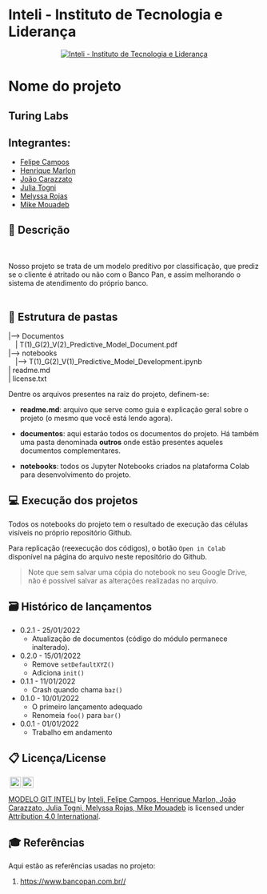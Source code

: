 # Inteli - Instituto de Tecnologia e Liderança 

<p align="center">
<a href= "https://www.inteli.edu.br/"><img src="https://www.inteli.edu.br/wp-content/uploads/2021/08/20172028/marca_1-2.png" alt="Inteli - Instituto de Tecnologia e Liderança" border="0"></a>
</p>

# Nome do projeto

## Turing Labs

## Integrantes: 
- <a href="https://www.linkedin.com/in/felipe-pereira-campos-250aa2231/">Felipe Campos</a>
- <a href="https://www.linkedin.com/in/henriquemarlon/">Henrique Marlon</a>
- <a href="https://www.linkedin.com/in/jo%C3%A3o-pedro-gon%C3%A7alves-carazzato-147120231/">João Carazzato</a>
- <a href="https://www.linkedin.com/in/julia-togni/">Julia Togni</a>
- <a href="https://www.linkedin.com/in/melyssa-rojas-221610204/">Melyssa Rojas</a>
- <a href="https://www.linkedin.com/in/mike-mouadeb-24b781224/">Mike Mouadeb</a> 

## 📝 Descrição

<br><br>
    Nosso projeto se trata de um modelo preditivo por classificação, que prediz se o cliente é atritado ou não com o Banco Pan, e assim melhorando o sistema de atendimento do próprio banco.
<br><br>

## 📁 Estrutura de pastas

|--> Documentos<br>
  &emsp;| T(1)_G(2)_V(2)_Predictive_Model_Document.pdf<br>
|--> notebooks<br>
  &emsp;|--> T(1)_G(2)_V(1)_Predictive_Model_Development.ipynb<br>
| readme.md<br>
| license.txt

Dentre os arquivos presentes na raiz do projeto, definem-se:

- <b>readme.md</b>: arquivo que serve como guia e explicação geral sobre o projeto (o mesmo que você está lendo agora).

- <b>documentos</b>: aqui estarão todos os documentos do projeto. Há também uma pasta denominada <b>outros</b> onde estão presentes aqueles documentos complementares.

- <b>notebooks</b>: todos os Jupyter Notebooks criados na plataforma Colab para desenvolvimento do projeto.

## 💻 Execução dos projetos

Todos os notebooks do projeto tem o resultado de execução das células visíveis no próprio repositório Github.

Para replicação (reexecução dos códigos), o botão `Open in Colab` disponível na página do arquivo neste repositório do Github.
> Note que sem salvar uma cópia do notebook no seu Google Drive, não é possível salvar as alterações realizadas no arquivo.

## 🗃 Histórico de lançamentos

* 0.2.1 - 25/01/2022
    * Atualização de documentos (código do módulo permanece inalterado).
* 0.2.0 - 15/01/2022
    * Remove `setDefaultXYZ()`
    * Adiciona `init()`
* 0.1.1 - 11/01/2022
    * Crash quando chama `baz()`
* 0.1.0 - 10/01/2022
    * O primeiro lançamento adequado
    * Renomeia `foo()` para `bar()`
* 0.0.1 - 01/01/2022
    * Trabalho em andamento

## 📋 Licença/License

<img style="height:22px!important;margin-left:3px;vertical-align:text-bottom;" src="https://mirrors.creativecommons.org/presskit/icons/cc.svg?ref=chooser-v1"><img style="height:22px!important;margin-left:3px;vertical-align:text-bottom;" src="https://mirrors.creativecommons.org/presskit/icons/by.svg?ref=chooser-v1"><p xmlns:cc="http://creativecommons.org/ns#" xmlns:dct="http://purl.org/dc/terms/"><a property="dct:title" rel="cc:attributionURL" href="https://github.com/Spidus/Teste_Final_1">MODELO GIT INTELI</a> by <a rel="cc:attributionURL dct:creator" property="cc:attributionName" href="https://www.yggbrasil.com.br/vr">Inteli, Felipe Campos, Henrique Marlon, João Carazzato, Julia Togni, Melyssa Rojas, Mike Mouadeb</a> is licensed under <a href="http://creativecommons.org/licenses/by/4.0/?ref=chooser-v1" target="_blank" rel="license noopener noreferrer" style="display:inline-block;">Attribution 4.0 International</a>.</p>

## 🎓 Referências

Aqui estão as referências usadas no projeto:

1. <https://www.bancopan.com.br//>
